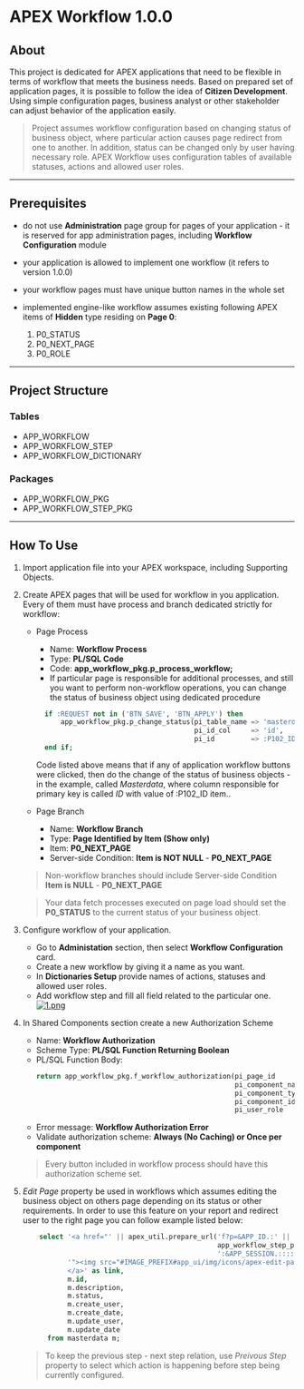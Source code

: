 # APEX Workflow 1.0.0

## About
This project is dedicated for APEX applications that need to be flexible in terms of workflow that meets the business needs. Based on prepared set of application pages, it is possible to follow the idea of **Citizen Development**. Using simple configuration pages, business analyst or other stakeholder can adjust behavior of the application easily. 

> Project assumes workflow configuration based on changing status of business object, where particular action causes page redirect from one to another. In addition, status can be changed only by user having necessary role. APEX Workflow uses configuration tables of available statuses, actions and allowed user roles.


---

## Prerequisites
* do not use **Administration** page group for pages of your application - it is reserved for app administration pages, including **Workflow Configuration** module
* your application is allowed to implement one workflow (it refers to version 1.0.0)
* your workflow pages must have unique button names in the whole set 
* implemented engine-like workflow assumes existing following APEX items of **Hidden** type residing on **Page 0**:
   
   1. P0_STATUS
   2. P0_NEXT_PAGE
   3. P0_ROLE

---

## Project Structure
### Tables
* APP_WORKFLOW
* APP_WORKFLOW_STEP
* APP_WORKFLOW_DICTIONARY


### Packages
* APP_WORKFLOW_PKG
* APP_WORKFLOW_STEP_PKG

---

## How To Use 

1. Import application file into your APEX workspace, including Supporting Objects.

2. Create APEX pages that will be used for workflow in you application. Every of them must have process and branch dedicated strictly for workflow: 

    * Page Process 
      * Name: **Workflow Process**  
      * Type: **PL/SQL Code**
      * Code: **app_workflow_pkg.p_process_workflow;**
      * If particular page is responsible for additional processes, and still you want to perform non-workflow operations, you can change the status of business object using dedicated procedure 
      ```sql
        if :REQUEST not in ('BTN_SAVE', 'BTN_APPLY') then
            app_workflow_pkg.p_change_status(pi_table_name => 'masterdata',
                                             pi_id_col     => 'id',
                                             pi_id         => :P102_ID);
        end if;                                 
      ```
      Code listed above means that if any of application workflow buttons were clicked, then do the change of the status of business objects - in the example, called _Masterdata_, where column responsible for primary key is called _ID_ with value of :P102_ID item..

    * Page Branch 
      * Name: **Workflow Branch**  
      * Type: **Page Identified by Item (Show only)**
      * Item: **P0_NEXT_PAGE**
      * Server-side Condition: **Item is NOT NULL** - **P0_NEXT_PAGE**

    > Non-workflow branches should include Server-side Condition **Item is NULL** - **P0_NEXT_PAGE**

    > Your data fetch processes executed on page load should set the **P0_STATUS** to the current status of your business object. 

 3. Configure workflow of your application. 
    
    * Go to **Administation** section, then select **Workflow Configuration** card.
    * Create a new workflow by giving it a name as you want. 
    * In **Dictionaries Setup** provide names of actions, statuses and allowed user roles. 
    * Add workflow step and fill all field related to the particular one. 
    [![1.png](https://i.postimg.cc/wBkXbDLZ/1.png)](https://postimg.cc/Ny52K9Nk)

4. In Shared Components section create a new Authorization Scheme

    * Name: **Workflow Authorization**
    * Scheme Type: **PL/SQL Function Returning Boolean**
    * PL/SQL Function Body:
        ``` sql
        return app_workflow_pkg.f_workflow_authorization(pi_page_id        => :APP_PAGE_ID,
                                                         pi_component_name => :APP_COMPONENT_NAME,
                                                         pi_component_type => :APP_COMPONENT_TYPE,
                                                         pi_component_id   => :APP_COMPONENT_ID,
                                                         pi_user_role      => :P0_ROLE);
        ```
    * Error message: **Workflow Authorization Error**
    * Validate authorization scheme: **Always (No Caching) or Once per component**
    > Every button included in workflow process should have this authorization scheme set. 

5. _Edit Page_ property be used in workflows which assumes editing the business object on others page depending on its status or other requirements. In order to use this feature on your report and redirect user to the right page you can follow example listed below: 
    ```sql
        select '<a href="' || apex_util.prepare_url('f?p=&APP_ID.:' ||
                                                    app_workflow_step_pkg.f_get_edit_page(pi_status => m.status) ||
                                                    ':&APP_SESSION.::::P' ||app_workflow_step_pkg.f_get_edit_page (pi_status => m.status) || '_ID:' || m.id) ||
               '"><img src="#IMAGE_PREFIX#app_ui/img/icons/apex-edit-page.png" class="apex-edit-page report-link-button"  title="Edit" alt="Edit">
               </a>' as link,
               m.id,
               m.description,
               m.status,
               m.create_user,
               m.create_date,
               m.update_user,
               m.update_date
          from masterdata m;
    ```

    > To keep the previous step - next step relation, use _Preivous Step_ property to select which action is happening before step being currently configured. 